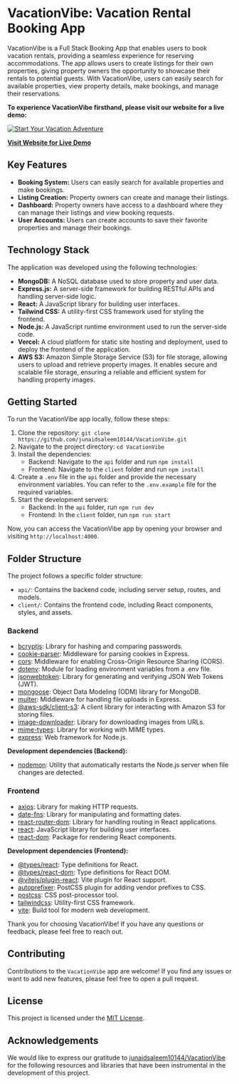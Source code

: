 # VacationVibe: Vacation Rental Booking App

VacationVibe is a Full Stack Booking App that enables users to book vacation rentals, providing a seamless experience for reserving accommodations. The app allows users to create listings for their own properties, giving property owners the opportunity to showcase their rentals to potential guests. With VacationVibe, users can easily search for available properties, view property details, make bookings, and manage their reservations.

**To experience VacationVibe firsthand, please visit our website for a live demo:**

[![Start Your Vacation Adventure](https://cdn.pixabay.com/photo/2023/04/22/04/40/live-streaming-7943006_960_720.png)](https://vacation-vibe.vercel.app/)

[**Visit Website for Live Demo**](https://vacation-vibe.vercel.app/)

## Key Features

- **Booking System:** Users can easily search for available properties and make bookings.
- **Listing Creation:** Property owners can create and manage their listings.
- **Dashboard:** Property owners have access to a dashboard where they can manage their listings and view booking requests.
- **User Accounts:** Users can create accounts to save their favorite properties and manage their bookings.

## Technology Stack

The application was developed using the following technologies:

- **MongoDB:** A NoSQL database used to store property and user data.
- **Express.js:** A server-side framework for building RESTful APIs and handling server-side logic.
- **React:** A JavaScript library for building user interfaces.
- **Tailwind CSS:** A utility-first CSS framework used for styling the frontend.
- **Node.js:** A JavaScript runtime environment used to run the server-side code.
- **Vercel:** A cloud platform for static site hosting and deployment, used to deploy the frontend of the application.
- **AWS S3:** Amazon Simple Storage Service (S3) for file storage, allowing users to upload and retrieve property images. It enables secure and scalable file storage, ensuring a reliable and efficient system for handling property images.

## Getting Started

To run the VacationVibe app locally, follow these steps:

1. Clone the repository: `git clone https://github.com/junaidsaleem10144/VacationVibe.git`
2. Navigate to the project directory: `cd VacationVibe`
3. Install the dependencies:
   - Backend: Navigate to the `api` folder and run `npm install`
   - Frontend: Navigate to the `client` folder and run `npm install`
4. Create a `.env` file in the `api` folder and provide the necessary environment variables. You can refer to the `.env.example` file for the required variables.
5. Start the development servers:
   - Backend: In the `api` folder, run `npm run dev`
   - Frontend: In the `client` folder, run `npm run start`

Now, you can access the VacationVibe app by opening your browser and visiting `http://localhost:4000`.

## Folder Structure

The project follows a specific folder structure:

- `api/`: Contains the backend code, including server setup, routes, and models.
- `client/`: Contains the frontend code, including React components, styles, and assets.

### Backend

- [bcryptjs](https://www.npmjs.com/package/bcryptjs): Library for hashing and comparing passwords.
- [cookie-parser](https://www.npmjs.com/package/cookie-parser): Middleware for parsing cookies in Express.
- [cors](https://www.npmjs.com/package/cors): Middleware for enabling Cross-Origin Resource Sharing (CORS).
- [dotenv](https://www.npmjs.com/package/dotenv): Module for loading environment variables from a .env file.
- [jsonwebtoken](https://www.npmjs.com/package/jsonwebtoken): Library for generating and verifying JSON Web Tokens (JWT).
- [mongoose](https://mongoosejs.com/): Object Data Modeling (ODM) library for MongoDB.
- [multer](https://www.npmjs.com/package/multer): Middleware for handling file uploads in Express.
- [@aws-sdk/client-s3](https://aws.amazon.com/sdk-for-javascript/): A client library for interacting with Amazon S3 for storing files.
- [image-downloader](https://www.npmjs.com/package/image-downloader): Library for downloading images from URLs.
- [mime-types](https://www.npmjs.com/package/mime-types): Library for working with MIME types.
- [express](https://expressjs.com/): Web framework for Node.js.

**Development dependencies (Backend):**

- [nodemon](https://nodemon.io/): Utility that automatically restarts the Node.js server when file changes are detected.

### Frontend

- [axios](https://axios-http.com/): Library for making HTTP requests.
- [date-fns](https://date-fns.org/): Library for manipulating and formatting dates.
- [react-router-dom](https://reactrouter.com/): Library for handling routing in React applications.
- [react](https://reactjs.org/): JavaScript library for building user interfaces.
- [react-dom](https://reactjs.org/docs/react-dom.html): Package for rendering React components.

**Development dependencies (Frontend):**

- [@types/react](https://www.npmjs.com/package/@types/react): Type definitions for React.
- [@types/react-dom](https://www.npmjs.com/package/@types/react-dom): Type definitions for React DOM.
- [@vitejs/plugin-react](https://www.npmjs.com/package/@vitejs/plugin-react): Vite plugin for React support.
- [autoprefixer](https://www.npmjs.com/package/autoprefixer): PostCSS plugin for adding vendor prefixes to CSS.
- [postcss](https://www.npmjs.com/package/postcss): CSS post-processor tool.
- [tailwindcss](https://tailwindcss.com/): Utility-first CSS framework.
- [vite](https://vitejs.dev/): Build tool for modern web development.

Thank you for choosing VacationVibe! If you have any questions or feedback, please feel free to reach out.

## Contributing

Contributions to the `VacationVibe` app are welcome! If you find any issues or want to add new features, please feel free to open a pull request.

## License

This project is licensed under the [MIT License](LICENSE).

## Acknowledgements

We would like to express our gratitude to [junaidsaleem10144/VacationVibe](https://github.com/junaidsaleem10144/VacationVibe) for the following resources and libraries that have been instrumental in the development of this project.
